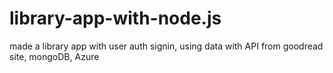 # library-app-with-node.js
made a library app with user auth signin, using data with API from goodread site, mongoDB, Azure
